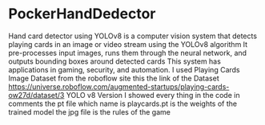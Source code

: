 # PockerHandDedector
Hand card detector using YOLOv8 is a computer vision system that detects playing cards in an image or video stream using the YOLOv8 algorithm
It pre-processes input images, runs them through the neural network, and outputs bounding boxes around detected cards
This system has applications in gaming, security, and automation.
I used Playing Cards Image Dataset from the roboflow site
this the link of the Dataset https://universe.roboflow.com/augmented-startups/playing-cards-ow27d/dataset/3 YOLO v8 Version
I showed every thing in the code in comments 
the pt file which name is playcards.pt is the weights of the trained model
the jpg file is the rules of the game
